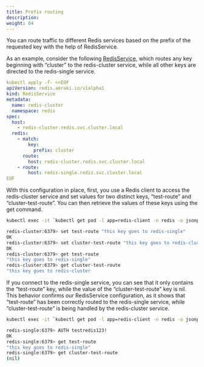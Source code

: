 ```yaml
---
title: Prefix routing
description: 
weight: 04
---
```


You can route traffic to different Redis services based on the prefix of the requested key with the help of RedisService.

As an example, consider the following [RedisService](https://aeraki.net/zh/docs/v1.x/reference/redis/#RedisService), which routes any key beginning with “cluster” to the redis-cluster service, while all other keys are directed to the redis-single service.

```yaml
kubectl apply -f- <<EOF
apiVersion: redis.aeraki.io/v1alpha1
kind: RedisService
metadata:
  name: redis-cluster
  namespace: redis
spec:
  host:
    - redis-cluster.redis.svc.cluster.local
  redis:
    - match:
        key:
          prefix: cluster
      route:
        host: redis-cluster.redis.svc.cluster.local
    - route:
        host: redis-single.redis.svc.cluster.local
EOF
```

With this configuration in place, first, you use a Redis client to access the redis-cluster service and set values for two distinct keys, “test-route” and “cluster-test-route”. You can then retrieve the values of these keys using the get command.

```bash
kubectl exec -it `kubectl get pod -l app=redis-client -n redis -o jsonpath="{.items[0].metadata.name}"` -c redis-client -n redis -- redis-cli -h redis-cluster

redis-cluster:6379> set test-route "this key goes to redis-single"
OK
redis-cluster:6379> set cluster-test-route "this key goes to redis-cluster"
OK
redis-cluster:6379> get test-route
"this key goes to redis-single"
redis-cluster:6379> get cluster-test-route
"this key goes to redis-cluster
```

If you connect to the redis-single service, you can see that it only contains the “test-route” key, while the value of the “cluster-test-route” key is nil. This behavior confirms our RedisService configuration, as it shows that “test-route” has been correctly routed to the redis-single service, while “cluster-test-route” is being handled by the redis-cluster service.

```bash
kubectl exec -it `kubectl get pod -l app=redis-client -n redis -o jsonpath="{.items[0].metadata.name}"` -c redis-client -n redis -- redis-cli -h redis-single 

redis-single:6379> AUTH testredis123!
OK
redis-single:6379> get test-route
"this key goes to redis-single"
redis-single:6379> get cluster-test-route
(nil)
```